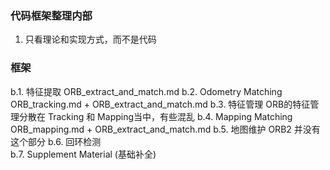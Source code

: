 <!--
 * @Author: Liu Weilong
 * @Date: 2021-01-28 08:56:06
 * @LastEditors: Liu Weilong 
 * @LastEditTime: 2021-01-28 17:29:46
 * @FilePath: /3rd-test-learning/31. orb_slam_related/doc/doc_sketch.md
 * @Description: 
-->
### 代码框架整理内部
1. 只看理论和实现方式，而不是代码

### 框架
b.1. 特征提取                ORB_extract_and_match.md
b.2. Odometry Matching      ORB_tracking.md  + ORB_extract_and_match.md
b.3. 特征管理                ORB的特征管理分散在 Tracking 和 Mapping当中，有些混乱
b.4. Mapping Matching       ORB_mapping.md + ORB_extract_and_match.md
b.5. 地图维护                ORB2 并没有这个部分
b.6. 回环检测<br>
b.7. Supplement Material (基础补全)<br>